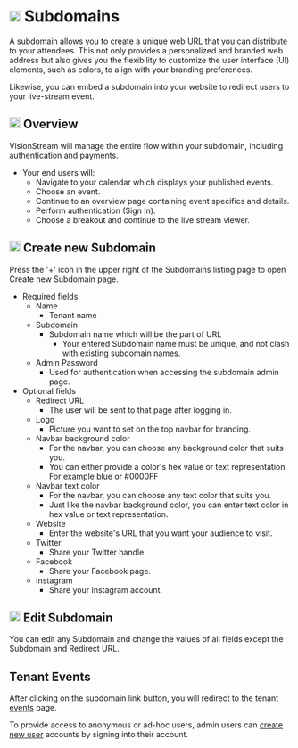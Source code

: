 # <img src="https://raw.githubusercontent.com/FortAwesome/Font-Awesome/6.x/svgs/solid/rocket.svg" width="20" height="20"> Subdomains

A subdomain allows you to create a unique web URL that you can distribute to your attendees. This not only provides a personalized and branded web address but also gives you the flexibility to customize the user interface (UI) elements, such as colors, to align with your branding preferences. 

Likewise, you can embed a subdomain into your website to redirect users to your live-stream event.

## <img src="https://raw.githubusercontent.com/FortAwesome/Font-Awesome/6.x/svgs/solid/magnifying-glass-chart.svg" width="20" height="20"> Overview

VisionStream will manage the entire flow within your subdomain, including authentication and payments.

* Your end users will:
  - Navigate to your calendar which displays your published events.
  - Choose an event.
  - Continue to an overview page containing event specifics and details.
  - Perform authentication (Sign In).
  - Choose a breakout and continue to the live stream viewer.

## <img src="https://raw.githubusercontent.com/FortAwesome/Font-Awesome/6.x/svgs/solid/plus.svg" width="20" height="20"> Create new Subdomain

Press the '+' icon in the upper right of the Subdomains listing page to open Create new Subdomain page.

* Required fields
    - Name
        - Tenant name
    - Subdomain
        - Subdomain name which will be the part of URL
          - Your entered Subdomain name must be unique, and not clash with existing subdomain names.
    - Admin Password
        - Used for authentication when accessing the subdomain admin page.
* Optional fields
    - Redirect URL
        - The user will be sent to that page after logging in.
    - Logo
        - Picture you want to set on the top navbar for branding.
    - Navbar background color
        - For the navbar, you can choose any background color that suits you.
        - You can either provide a color's hex value or text representation. For example blue or #0000FF
    - Navbar text color
        - For the navbar, you can choose any text color that suits you.
        - Just like the navbar background color, you can enter text color in hex value or text representation.
    - Website
        - Enter the website's URL that you want your audience to visit.
    - Twitter
        - Share your Twitter handle.
    - Facebook
        - Share your Facebook page.
    - Instagram
        - Share your Instagram account.

## <img src="https://raw.githubusercontent.com/FortAwesome/Font-Awesome/6.x/svgs/solid/pen-to-square.svg" width="20" height="20"> Edit Subdomain

You can edit any Subdomain and change the values of all fields except the Subdomain and Redirect URL.

## Tenant Events

After clicking on the subdomain link button, you will redirect to the tenant [events](./events.md) page.

To provide access to anonymous or ad-hoc users, admin users can [create new user](./users.md) accounts by signing into their account.
